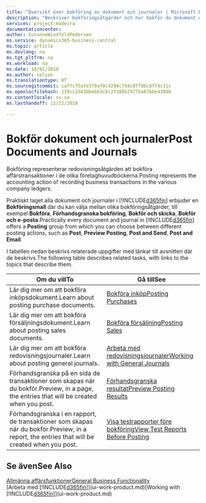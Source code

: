```yaml
---
title: "Översikt över bokföring av dokument och journaler | Microsoft Docs"
description: "Beskriver bokföringsåtgärder och hur bokför du dokument och journaler."
services: project-madeira
documentationcenter: 
author: SusanneWindfeldPedersen
ms.service: dynamics365-business-central
ms.topic: article
ms.devlang: na
ms.tgt_pltfrm: na
ms.workload: na
ms.date: 10/01/2018
ms.author: solsen
ms.translationtype: HT
ms.sourcegitcommit: caf7cf5afe370af0c4294c794c0ff9bc8ff4c31c
ms.openlocfilehash: 139cc2d43dbebb3c6c2f386b2977ba67bbe438d6
ms.contentlocale: sv-se
ms.lasthandoff: 11/22/2018

---
```

# <a name="post-documents-and-journals"></a><span data-ttu-id="ae970-103">Bokför dokument och journaler</span><span class="sxs-lookup"><span data-stu-id="ae970-103">Post Documents and Journals</span></span>
<span data-ttu-id="ae970-104">Bokföring representerar redovisningsåtgärden att bokföra affärstransaktioner i de olika företaghuvudböckerna.</span><span class="sxs-lookup"><span data-stu-id="ae970-104">Posting represents the accounting action of recording business transactions in the various company ledgers.</span></span>

<span data-ttu-id="ae970-105">Praktiskt taget alla dokument och journaler i [!INCLUDE[d365fin](includes/d365fin_md.md)] erbjuder en **Bokföringsmall** där du kan välja mellan olika bokföringsåtgärder, till exempel **Bokföra**, **Förhandsgranska bokföring**, **Bokför och skicka**, **Bokför och e-posta**.</span><span class="sxs-lookup"><span data-stu-id="ae970-105">Practically every document and journal in [!INCLUDE[d365fin](includes/d365fin_md.md)] offers a **Posting** group from which you can choose between different posting actions, such as **Post**, **Preview Posting**, **Post and Send**, **Post and Email**.</span></span>

<span data-ttu-id="ae970-106">I tabellen nedan beskrivs relaterade uppgifter med länkar till avsnitten där de beskrivs.</span><span class="sxs-lookup"><span data-stu-id="ae970-106">The following table describes related tasks, with links to the topics that describe them.</span></span>

| <span data-ttu-id="ae970-107">Om du vill</span><span class="sxs-lookup"><span data-stu-id="ae970-107">To</span></span> | <span data-ttu-id="ae970-108">Gå till</span><span class="sxs-lookup"><span data-stu-id="ae970-108">See</span></span> |
| --- | --- |
| <span data-ttu-id="ae970-109">Lär dig mer om att bokföra inköpsdokument.</span><span class="sxs-lookup"><span data-stu-id="ae970-109">Learn about posting purchase documents.</span></span> |[<span data-ttu-id="ae970-110">Bokföra inköp</span><span class="sxs-lookup"><span data-stu-id="ae970-110">Posting Purchases</span></span>](ui-post-purchases.md) |
| <span data-ttu-id="ae970-111">Lär dig mer om att bokföra försäljningsdokument.</span><span class="sxs-lookup"><span data-stu-id="ae970-111">Learn about posting sales documents.</span></span> |[<span data-ttu-id="ae970-112">Bokföra försäljning</span><span class="sxs-lookup"><span data-stu-id="ae970-112">Posting Sales</span></span>](ui-post-sales.md) |
| <span data-ttu-id="ae970-113">Lär dig mer om att bokföra redovisningsjournaler.</span><span class="sxs-lookup"><span data-stu-id="ae970-113">Learn about posting general journals.</span></span> |[<span data-ttu-id="ae970-114">Arbeta med redovisningsjournaler</span><span class="sxs-lookup"><span data-stu-id="ae970-114">Working with General Journals</span></span>](ui-work-general-journals.md) |
| <span data-ttu-id="ae970-115">Förhandsgranska på en sida de transaktioner som skapas när du bokför.</span><span class="sxs-lookup"><span data-stu-id="ae970-115">Preview, in a page, the entries that will be created when you post.</span></span> |[<span data-ttu-id="ae970-116">Förhandsgranska resultat</span><span class="sxs-lookup"><span data-stu-id="ae970-116">Preview Posting Results</span></span>](ui-how-preview-post-results.md) |
| <span data-ttu-id="ae970-117">Förhandsgranska i en rapport, de transaktioner som skapas när du bokför.</span><span class="sxs-lookup"><span data-stu-id="ae970-117">Preview, in a report, the entries that will be created when you post.</span></span> |[<span data-ttu-id="ae970-118">Visa testrapporter före bokföring</span><span class="sxs-lookup"><span data-stu-id="ae970-118">View Test Reports Before Posting</span></span>](ui-how-view-test-reports-posting.md) |

## <a name="see-also"></a><span data-ttu-id="ae970-119">Se även</span><span class="sxs-lookup"><span data-stu-id="ae970-119">See Also</span></span>
[<span data-ttu-id="ae970-120">Allmänna affärsfunktioner</span><span class="sxs-lookup"><span data-stu-id="ae970-120">General Business Functionality</span></span>](ui-across-business-areas.md)  
<span data-ttu-id="ae970-121">[Arbeta med [!INCLUDE[d365fin](includes/d365fin_md.md)]](ui-work-product.md)</span><span class="sxs-lookup"><span data-stu-id="ae970-121">[Working with [!INCLUDE[d365fin](includes/d365fin_md.md)]](ui-work-product.md)</span></span>


